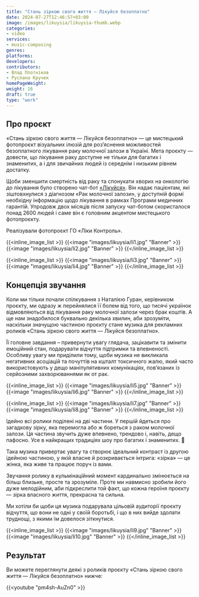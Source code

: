```yaml
---
title: "Стань зіркою свого життя — Лікуйся безоплатно"
date: 2024-07-27T12:46:57+03:00
image: /images/likuysia/likuysia-thumb.webp
categories:
- video
services:
- music-composing
genres:
platforms:
developers:
contributors:
- Влад Плотніков
- Руслана Кручек
homePageWeight:
weight: 16
draft: true
type: "work"
---
```


## Про проєкт

«Стань зіркою свого життя — Лікуйся безоплатно» — це мистецький фотопроєкт візуальних ілюзій для роз’яснення можливостей безоплатного лікування раку молочної залози в Україні. Мета проєкту — довести, що лікування раку доступне не тільки для багатих і знаменитих, а і для звичайних людей із середнім і низьким рівнем достатку.

Щоби зменшити смертність від раку та спонукати хворих на онкологію до лікування було створено чат-бот [«Лікуйся»](https://t.me/likuysia_bot). Він надає пацієнтам, які зіштовхнулися з діагнозом «Рак молочної залози», у доступній формі необхідну інформацію щодо лікування в рамках Програми медичних гарантій. Упродовж двох місяців після запуску чат-ботом скористалося понад 2600 людей і саме він є головним акцентом мистецького фотопроєкту.

Реалізували фотопроєкт ГО «Ліки Контроль».

{{<inline_image_list >}}
{{<image "images/likuysia/li1.jpg" "Banner"  >}}
{{<image "images/likuysia/li2.jpg" "Banner"  >}}
{{</inline_image_list >}}

{{<inline_image_list >}}
{{<image "images/likuysia/li3.jpg" "Banner"  >}}
{{<image "images/likuysia/li4.jpg" "Banner"  >}}
{{</inline_image_list >}}

## Концепція звучання

Коли ми тільки почали спілкування з Наталією Гуран, керівником проєкту, ми одразу ж перейнялися її болем від того, що тисячі українок відмовляються від лікування раку молочної залози через брак коштів. А ще нам знадобилося буквально декілька хвилин, аби зрозуміти, наскільки значущою частиною проєкту стане музика для рекламних роликів «Стань зіркою свого життя — Лікуйся безоплатно».

Її головне завдання – привернути увагу глядача, зацікавити та змінити емоційний стан, подарувати відчуття підтримки та впевненості. Особливу увагу ми приділили тому, щоби музика не викликала негативних асоціацій та почуттів на кшталт токсичного жалю, який часто використовують у дещо маніпулятивних комунікаціях, пов’язаних із серйозними захворюваннями як от рак.

{{<inline_image_list >}}
{{<image "images/likuysia/li5.jpg" "Banner"  >}}
{{<image "images/likuysia/li6.jpg" "Banner"  >}}
{{</inline_image_list >}}

{{<inline_image_list >}}
{{<image "images/likuysia/li7.jpg" "Banner"  >}}
{{<image "images/likuysia/li8.jpg" "Banner"  >}}
{{</inline_image_list >}}

Ідейно всі ролики поділені на дві частини. У першій йдеться про загадкову зірку, яка перемогла або ж бореться з раком молочної залози. Ця частина звучить дуже впевнено, трендово і, навіть, дещо пафосно. Усе в найкращих традиціях шоу про багатих і знаменитих. 🙂

Така музика привертає увагу та створює ідеальний контраст із другою ідейною частиною, у якій власне й розкривається інтрига: «зірка» — це жінка, яка живе та працює поруч із вами.

Звучання ролику в кульмінаційний момент кардинально змінюється на більш близьке, просте та зрозуміле. Проте ми навмисно зробили його дуже мелодійним, аби підкреслити той факт, що кожна героїня проєкту — зірка власного життя, прекрасна та сильна.

Ми хотіли би щоби ця музика подарувала цільовій аудиторії проєкту відчуття, що вони не одні у своїй боротьбі, і що в них вийде здолати труднощі, з якими їм довелося зіткнутися.

{{<inline_image_list >}}
{{<image "images/likuysia/li9.jpg" "Banner"  >}}
{{<image "images/likuysia/li10.jpg" "Banner"  >}}
{{</inline_image_list >}}

## Результат

Ви можете переглянути деякі з роликів проєкту «Стань зіркою свого життя — Лікуйся безоплатно» нижче:

{{<youtube "pm4sh-AuZn0" >}}